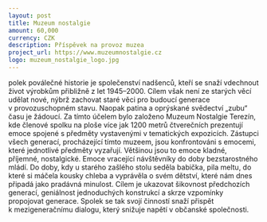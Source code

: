 ```yaml
---
layout: post
title: Muzeum nostalgie
amount: 60,000
currency: CZK
description: Příspěvek na provoz muzea
project_url: https://www.muzeumnostalgie.cz
logo: muzeum_nostalgie_logo.jpg
---
```


polek poválečné historie je společenství nadšenců, kteří se snaží vdechnout život výrobkům přibližně z let 1945–2000. Cílem však není ze starých věcí udělat nové, nýbrž zachovat staré věci pro budoucí generace v provozuschopném stavu. Naopak patina a oprýskané svědectví „zubu“ času je žádoucí. Za tímto účelem bylo založeno Muzeum Nostalgie Terezín, kde členové spolku na ploše více jak 1200 metrů čtverečních prezentují emoce spojené s předměty vystavenými v tematických expozicích. Zástupci všech generací, procházející tímto muzeem, jsou konfrontováni s emocemi, které jednotlivé předměty vyzařují. Většinou jsou to emoce kladné, příjemné, nostalgické. Emoce vracející návštěvníky do doby bezstarostného mládí. Do doby, kdy u starého zašlého stolu seděla babička, pila meltu, do které si máčela kousky chleba a vyprávěla o svém dětství, které nám dnes připadá jako pradávná minulost. Cílem je ukazovat šikovnost předchozích generací, geniálnost jednoduchých konstrukcí a skrze vzpomínky propojovat generace. Spolek se tak svojí činností snaží přispět k mezigeneračnímu dialogu, který snižuje napětí v občanské společnosti.
